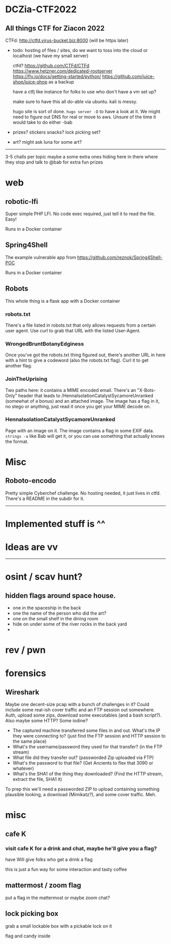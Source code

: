 # DCZia-CTF2022
All things CTF for Ziacon 2022
---

CTFd: http://ctfd.virus-bucket.biz:8000 (will be https later)

* todo:
    hosting of files / sites, do we want to toss into the cloud or localhost (we have my small server)

    ctfd? https://github.com/CTFd/CTFd
    https://www.hetzner.com/dedicated-rootserver
    https://fly.io/docs/getting-started/python/
    https://github.com/juice-shop/juice-shop as a backup
    

    have a ctfj like instance for folks to use who don't have a vm set up?

    make sure to have this all do-able via ubuntu. kali is messy.

    hugo site is sort of done. `hugo server -D` to have a look at it. We might need to figure out DNS for real or move to aws. Unsure of the time it would take to do either -bab

* prizes?
    stickers
    snacks?
    lock picking set?
* art?
    might ask luna for some art?


---
3-5 challs per topic maybe a some extra ones hiding here in there where they stop and talk to @bab for extra fun prizes


# web

## robotic-lfi

Super simple PHP LFI. No code exec required, just tell it to read the file. Easy!

Runs in a Docker container

## Spring4Shell

The example vulnerable app from https://github.com/reznok/Spring4Shell-POC

Runs in a Docker container

## Robots

This whole thing is a flask app with a Docker container

### robots.txt

There's a file listed in robots.txt that only allows requests from a certain
user agent. Use curl to grab that URL with the listed User-Agent.

### WrongedBruntBotanyEdginess

Once you've got the robots.txt thing figured out, there's another URL in here with a hint to give a codeword (also the robots.txt flag). Curl it to get another flag.

### JoinTheUprising

Two paths here: it contains a MIME encoded email. There's an "X-Bots-Only"
header that leads to /HennaIsolationCatalystSycamoreUnranked (somewhat of a
bonus) and an attached image. The image has a flag in it, no stego or anything,
just read it once you get your MIME decode on.

### HennaIsolationCatalystSycamoreUnranked

Page with an image on it. The image contains a flag in some EXIF data. `strings
-a` like Bab will get it, or you can use something that actually knows the
format.

# Misc

## Roboto-encodo

Pretty simple Cyberchef challenge. No hosting needed, it just lives in ctfd.
There's a README in the subdir for it.

---
# Implemented stuff is ^^
# Ideas are vv
---

# osint / scav hunt?

## hidden flags around space house.
* one in the spaceship in the back
* one the name of the person who did the art?
* one on the small shelf in the dining room
* hide on under some of the river rocks in the back yard
* 

# rev / pwn



# forensics

## Wireshark

Maybe one decent-size pcap with a bunch of challenges in it? Could include some
real-ish cover traffic and an FTP session out somewhere. Auth, upload some
zips, download some executables (and a bash script?). Also maybe some HTTP? Some iodine?

* The captured machine transferred some files in and out. What's the IP they were connecting to? (just find the FTP session and HTTP session to the same place)
* What's the username/password they used for that transfer? (in the FTP stream)
* What file did they transfer out? (passworded Zip uploaded via FTP)
* What's the password to that file? (Get Ancients to flex that 3090 or whatever)
* What's the SHA1 of the thing they downloaded? (Find the HTTP stream, extract the file, SHA1 it)

To prep this we'll need a passworded ZIP to upload containing something
plausible looking, a download (Mimikatz?), and some cover traffic. Meh.

# misc

## cafe K
### visit cafe K for a drink and chat, maybe he'll give you a flag?

have Will give folks who get a drink a flag

this is just a fun way for some interaction and tasty coffee 

## mattermost / zoom flag

put a flag in the mattermost or maybe zoom chat?


## lock picking box

grab a small lockable box with a pickable lock on it

flag and candy inside

